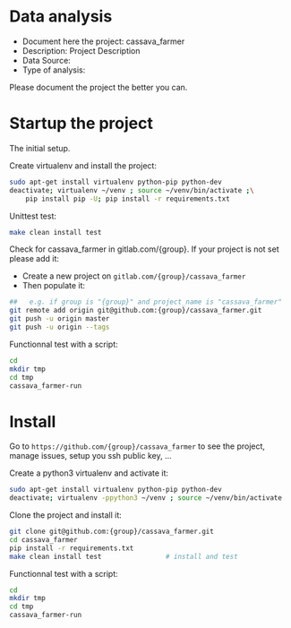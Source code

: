 # Data analysis
- Document here the project: cassava_farmer
- Description: Project Description
- Data Source:
- Type of analysis:

Please document the project the better you can.

# Startup the project

The initial setup.

Create virtualenv and install the project:
```bash
sudo apt-get install virtualenv python-pip python-dev
deactivate; virtualenv ~/venv ; source ~/venv/bin/activate ;\
    pip install pip -U; pip install -r requirements.txt
```

Unittest test:
```bash
make clean install test
```

Check for cassava_farmer in gitlab.com/{group}.
If your project is not set please add it:

- Create a new project on `gitlab.com/{group}/cassava_farmer`
- Then populate it:

```bash
##   e.g. if group is "{group}" and project_name is "cassava_farmer"
git remote add origin git@github.com:{group}/cassava_farmer.git
git push -u origin master
git push -u origin --tags
```

Functionnal test with a script:

```bash
cd
mkdir tmp
cd tmp
cassava_farmer-run
```

# Install

Go to `https://github.com/{group}/cassava_farmer` to see the project, manage issues,
setup you ssh public key, ...

Create a python3 virtualenv and activate it:

```bash
sudo apt-get install virtualenv python-pip python-dev
deactivate; virtualenv -ppython3 ~/venv ; source ~/venv/bin/activate
```

Clone the project and install it:

```bash
git clone git@github.com:{group}/cassava_farmer.git
cd cassava_farmer
pip install -r requirements.txt
make clean install test                # install and test
```
Functionnal test with a script:

```bash
cd
mkdir tmp
cd tmp
cassava_farmer-run
```
